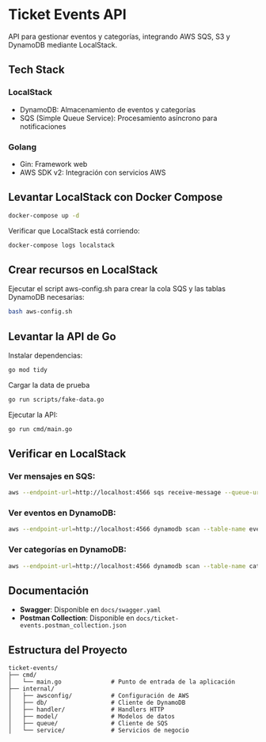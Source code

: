 # Ticket Events API

API para gestionar eventos y categorías, integrando AWS SQS, S3 y DynamoDB mediante LocalStack.

## Tech Stack

### LocalStack
* DynamoDB: Almacenamiento de eventos y categorías
* SQS (Simple Queue Service): Procesamiento asíncrono para notificaciones

### Golang
* Gin: Framework web
* AWS SDK v2: Integración con servicios AWS

## Levantar LocalStack con Docker Compose

```bash
docker-compose up -d
```

Verificar que LocalStack está corriendo:

```bash
docker-compose logs localstack
```

## Crear recursos en LocalStack

Ejecutar el script aws-config.sh para crear la cola SQS y las tablas DynamoDB necesarias:

```bash
bash aws-config.sh
```

## Levantar la API de Go

Instalar dependencias:

```bash
go mod tidy
```

Cargar la data de prueba
```bash
go run scripts/fake-data.go
```

Ejecutar la API:

```bash
go run cmd/main.go
```

## Verificar en LocalStack

### Ver mensajes en SQS:
```bash
aws --endpoint-url=http://localhost:4566 sqs receive-message --queue-url http://localhost:4566/000000000000/event-queue
```



### Ver eventos en DynamoDB:
```bash
aws --endpoint-url=http://localhost:4566 dynamodb scan --table-name events
```

### Ver categorías en DynamoDB:
```bash
aws --endpoint-url=http://localhost:4566 dynamodb scan --table-name categories
```

## Documentación

- **Swagger**: Disponible en `docs/swagger.yaml`
- **Postman Collection**: Disponible en `docs/ticket-events.postman_collection.json`

## Estructura del Proyecto

```
ticket-events/
├── cmd/
│   └── main.go              # Punto de entrada de la aplicación
├── internal/
│   ├── awsconfig/           # Configuración de AWS
│   ├── db/                  # Cliente de DynamoDB
│   ├── handler/             # Handlers HTTP
│   ├── model/               # Modelos de datos
│   ├── queue/               # Cliente de SQS
│   └── service/             # Servicios de negocio
``` 